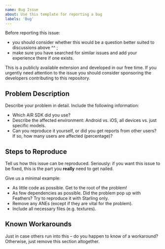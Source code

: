 ```yaml
---
name: Bug Issue
about: Use this template for reporting a bug
labels: 'Bug'
---
```


Before reporting this issue:

- you should consider whether this would be a question better suited to discussions above ^^ ;
- make sure you have searched for similar issues and add your experience there if one exists.

This is a publicly available extension and developed in our free time. If you urgently need attention to the issue you should consider sponsoring the developers contributing to this repository.


## Problem Description

Describe your problem in detail. Include the following information:

* Which AIR SDK did you use? 
* Describe the affected environment: Android vs. iOS, all devices vs. just specific models.
* Can you reproduce it yourself, or did you get reports from other users? If so, how many users are affected (percentage)?


## Steps to Reproduce

Tell us how this issue can be reproduced. Seriously: if you want this issue to be fixed, this is the part you **really** need to get nailed.

Give us a minimal example:

* As little code as possible. Get to the root of the problem!
* As few dependencies as possible. Did the problem pop up with Feathers? Try to reproduce it with Starling only.
* Remove any ANEs (except if they are vital for the problem).
* Include all necessary files (e.g. textures).


## Known Workarounds

Just in case others run into this – do you happen to know of a workaround? Otherwise, just remove this section altogether.


